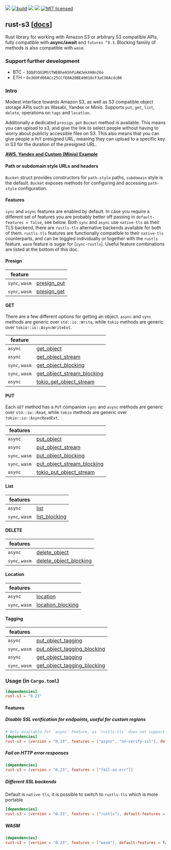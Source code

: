 [![](https://camo.githubusercontent.com/2fee3780a8605b6fc92a43dab8c7b759a274a6cf/68747470733a2f2f696d672e736869656c64732e696f2f62616467652f72757374632d737461626c652d627269676874677265656e2e737667)](https://www.rust-lang.org/downloads.html)
[![build](https://github.com/durch/rust-s3/workflows/build/badge.svg)](https://github.com/durch/rust-s3/actions)
[![](http://meritbadge.herokuapp.com/rust-s3)](https://crates.io/crates/rust-s3)
![](https://img.shields.io/crates/d/rust-s3.svg)
[![MIT licensed](https://img.shields.io/badge/license-MIT-blue.svg)](https://github.com/durch/rust-s3/blob/master/LICENSE.md)
## rust-s3 [[docs](https://docs.rs/rust-s3/)]


Rust library for working with Amazon S3 or arbitrary S3 compatible APIs, fully compatible with **async/await** and `futures ^0.3`. Blocking familiy of methods is also compatible with `wasm`.

### Support further development

+ BTC - `3QQdtQGSMStTWEBhe65hPiAWJekXH8n26o`
+ ETH - `0x369Fd06ACc25CCfE0A28BE40018cF3aC38AcdcB6`

### Intro

Modest interface towards Amazon S3, as well as S3 compatible object storage APIs such as Wasabi, Yandex or Minio.
Supports `put`, `get`, `list`, `delete`, operations on `tags` and `location`. 

Additionally a dedicated `presign_get` `Bucket` method is available. This means you can upload to s3, and give the link to select people without having to worry about publicly accessible files on S3. This also means that you can give people 
a `PUT` presigned URL, meaning they can upload to a specific key in S3 for the duration of the presigned URL.

**[AWS, Yandex and Custom (Minio) Example](https://github.com/durch/rust-s3/blob/master/s3/bin/simple_crud.rs)**

#### Path or subdomain style URLs and headers

`Bucket` struct provides constructors for `path-style` paths, `subdomain` style is the default. `Bucket` exposes methods for configuring and accessing `path-style` configuration.

#### Features

`sync` and `async` features are enabled by default. In case you require a different set of features you are probably better off passing in `default-features = false`, see below. Both `sync` and `async` use `native-tls` as their TLS backend, there are `rustls-tls` alternative backends available for both of them. `rustls-tls` features are functionally compatible to their `native-tls` counterparts, and can be toggled individually or together with the `rustls` feature. `wasm` feature is sugar for [`sync-rustls`]. Useful feature combinations are listed at the bottom of this doc.

#### Presign

| **feature**    |                                                                                                |
|----------------|------------------------------------------------------------------------------------------------|
| `sync`, `wasm` | [presign_put](https://durch.github.io/rust-s3/s3/bucket/struct.Bucket.html#method.presign_put) |
| `sync`, `wasm` | [presign_get](https://durch.github.io/rust-s3/s3/bucket/struct.Bucket.html#method.presign_get) |

#### GET

There are a few different options for getting an object. `async` and `sync` methods are generic over `std::io::Write`,
while `tokio` methods are generic over `tokio::io::AsyncWriteExt`.

| **feature**    |                                                                                                                              |
|----------------|------------------------------------------------------------------------------------------------------------------------------|
| `async`        | [get_object](https://durch.github.io/rust-s3/s3/bucket/struct.Bucket.html#method.get_object)                                 |
| `async`        | [get_object_stream](https://durch.github.io/rust-s3/s3/bucket/struct.Bucket.html#method.get_object_stream)                   |
| `sync`, `wasm` | [get_object_blocking](https://durch.github.io/rust-s3/s3/bucket/struct.Bucket.html#method.get_object_blocking)               |
| `sync`, `wasm` | [get_object_stream_blocking](https://durch.github.io/rust-s3/s3/bucket/struct.Bucket.html#method.get_object_stream_blocking) |
| `async`        | [tokio_get_object_stream](https://durch.github.io/rust-s3/s3/bucket/struct.Bucket.html#method.tokio_get_object_stream)       |

#### PUT

Each `GET` method has a `PUT` companion `sync` and `async` methods are generic over `std::io::Read`,
while `tokio` methods are generic over `tokio::io::AsyncReadExt`.

| **features**   |                                                                                                                              |
|----------------|------------------------------------------------------------------------------------------------------------------------------|
| `async`        | [put_object](https://durch.github.io/rust-s3/s3/bucket/struct.Bucket.html#method.put_object)                                 |
| `async`        | [put_object_stream](https://durch.github.io/rust-s3/s3/bucket/struct.Bucket.html#method.put_object_stream)                   |
| `sync`, `wasm` | [put_object_blocking](https://durch.github.io/rust-s3/s3/bucket/struct.Bucket.html#method.put_object_blocking)               |
| `sync`, `wasm` | [put_object_stream_blocking](https://durch.github.io/rust-s3/s3/bucket/struct.Bucket.html#method.put_object_stream_blocking) |
| `async`        | [tokio_put_object_stream](https://durch.github.io/rust-s3/s3/bucket/struct.Bucket.html#method.tokio_put_object_stream)       |

#### List

| **features**   |                                                                                                    |
|----------------|----------------------------------------------------------------------------------------------------|
| `async`        | [list](https://durch.github.io/rust-s3/s3/bucket/struct.Bucket.html#method.list)                   |
| `sync`, `wasm` | [list_blocking](https://durch.github.io/rust-s3/s3/bucket/struct.Bucket.html#method.list_blocking) |

#### DELETE

| **features**   |                                                                                                                      |
|----------------|----------------------------------------------------------------------------------------------------------------------|
| `async`        | [delete_object](https://durch.github.io/rust-s3/s3/bucket/struct.Bucket.html#method.delete_object)                   |
| `sync`, `wasm` | [delete_object_blocking](https://durch.github.io/rust-s3/s3/bucket/struct.Bucket.html#method.delete_object_blocking) |

#### Location

| **features**   |                                                                                                            |
|----------------|------------------------------------------------------------------------------------------------------------|
| `async`        | [location](https://durch.github.io/rust-s3/s3/bucket/struct.Bucket.html#method.location)                   |
| `sync`, `wasm` | [location_blocking](https://durch.github.io/rust-s3/s3/bucket/struct.Bucket.html#method.location_blocking) |

#### Tagging

| **features**   |                                                                                                                                |
|----------------|--------------------------------------------------------------------------------------------------------------------------------|
| `async`        | [put_object_tagging](https://durch.github.io/rust-s3/s3/bucket/struct.Bucket.html#method.put_object_tagging)                   |
| `sync`, `wasm` | [put_object_tagging_blocking](https://durch.github.io/rust-s3/s3/bucket/struct.Bucket.html#method.put_object_tagging_blocking) |
| `async`        | [get_object_tagging](https://durch.github.io/rust-s3/s3/bucket/struct.Bucket.html#method.get_object_tagging)                   |
| `sync`, `wasm` | [get_object_tagging_blocking](https://durch.github.io/rust-s3/s3/bucket/struct.Bucket.html#method.get_object_tagging_blocking) |

### Usage (in `Cargo.toml`)

```toml
[dependencies]
rust-s3 = "0.23"
```

#### Features

##### Disable SSL verification for endpoints, useful for custom regions

```toml
# Only available for `async` feature, as `rustls-tls` does not support dangereous features ATM
[dependencies]
rust-s3 = {version = "0.23", features = ["async", "no-verify-ssl"], default-features = false}
```

##### Fail on HTTP error responses

```toml
[dependencies]
rust-s3 = {version = "0.23", features = ["fail-on-err"]}
```

##### Different SSL backends

Default is `native-tls`, it is possible to switch to `rustls-tls` which is more portable

```toml
[dependencies]
rust-s3 = {version = "0.23", features = ["rustls"], default-features = false}
```

##### WASM

```toml
[dependencies]
rust-s3 = {version = "0.23", features = ["wasm"], default-features = false}
```

